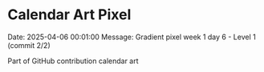 # Calendar Art Pixel

Date: 2025-04-06 00:01:00
Message: Gradient pixel week 1 day 6 - Level 1 (commit 2/2)

Part of GitHub contribution calendar art
